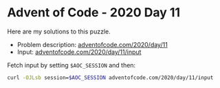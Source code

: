 # Advent of Code - 2020 Day 11
Here are my solutions to this puzzle.

* Problem description: [adventofcode.com/2020/day/11](https://adventofcode.com/2020/day/11)
* Input: [adventofcode.com/2020/day/11/input](https://adventofcode.com/2020/day/11/input)

Fetch input by setting `$AOC_SESSION` and then:
```bash
curl -OJLsb session=$AOC_SESSION adventofcode.com/2020/day/11/input
```
